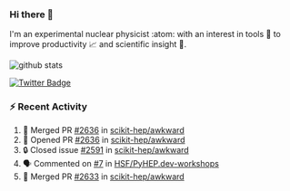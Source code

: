 ### Hi there 👋 

I'm an experimental nuclear physicist :atom: with an interest in tools :wrench: to improve productivity :chart_with_upwards_trend: and scientific insight :telescope:.

![github stats](https://github-readme-stats.vercel.app/api?username=agoose77&show_icons=true&hide_rank=true&hide_title=true&bg_color=30,e76445,904e95&text_color=efe3ec&icon_color=efe3ec)
<!--
**agoose77/agoose77** is a ✨ _special_ ✨ repository because its `README.md` (this file) appears on your GitHub profile.

Here are some ideas to get you started:

- 🔭 I’m currently working on ...
- 🌱 I’m currently learning ...
- 👯 I’m looking to collaborate on ...
- 🤔 I’m looking for help with ...
- 💬 Ask me about ...
- 📫 How to reach me: ...
- 😄 Pronouns: ...
- ⚡ Fun fact: ...
-->

[![Twitter Badge](https://img.shields.io/twitter/follow/agoose77?style=flat-square&logo=Twitter&logoColor=white&color=cornflowerblue)](https://twitter.com/agoose77)

### :zap: Recent Activity

<!--START_SECTION:activity-->
1. 🎉 Merged PR [#2636](https://github.com/scikit-hep/awkward/pull/2636) in [scikit-hep/awkward](https://github.com/scikit-hep/awkward)
2. 💪 Opened PR [#2636](https://github.com/scikit-hep/awkward/pull/2636) in [scikit-hep/awkward](https://github.com/scikit-hep/awkward)
3. 🔒 Closed issue [#2591](https://github.com/scikit-hep/awkward/issues/2591) in [scikit-hep/awkward](https://github.com/scikit-hep/awkward)
4. 🗣 Commented on [#7](https://github.com/HSF/PyHEP.dev-workshops/issues/7#issuecomment-1673385830) in [HSF/PyHEP.dev-workshops](https://github.com/HSF/PyHEP.dev-workshops)
5. 🎉 Merged PR [#2633](https://github.com/scikit-hep/awkward/pull/2633) in [scikit-hep/awkward](https://github.com/scikit-hep/awkward)
<!--END_SECTION:activity-->
